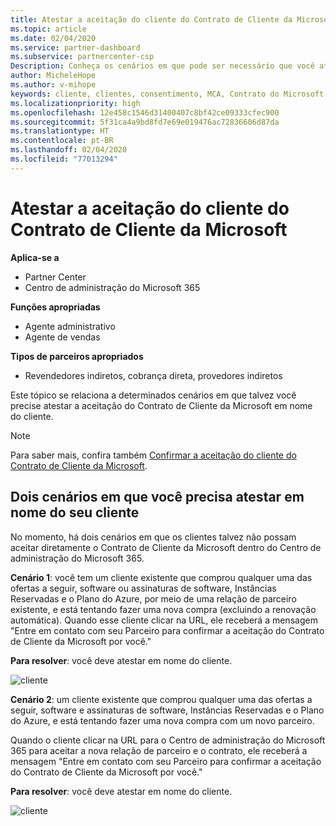 ```yaml
---
title: Atestar a aceitação do cliente do Contrato de Cliente da Microsoft | Partner Center
ms.topic: article
ms.date: 02/04/2020
ms.service: partner-dashboard
ms.subservice: partnercenter-csp
Description: Conheça os cenários em que pode ser necessário que você ateste a aceitação do Contrato de Cliente da Microsoft em nome do seu cliente.
author: MicheleHope
ms.author: v-mihope
keywords: cliente, clientes, consentimento, MCA, Contrato do Microsoft Cloud, Contrato de Cliente da Microsoft, modelos de contrato do cliente, atestar aceitação
ms.localizationpriority: high
ms.openlocfilehash: 12e458c1546d31400407c8bf42ce09333cfec900
ms.sourcegitcommit: 5f31ca4a9bd8fd7e69e019476ac72836606d87da
ms.translationtype: HT
ms.contentlocale: pt-BR
ms.lasthandoff: 02/04/2020
ms.locfileid: "77013294"
---
```

# <a name="attest-customer-acceptance-of-the-microsoft-customer-agreement"></a>Atestar a aceitação do cliente do Contrato de Cliente da Microsoft

**Aplica-se a**

- Partner Center
- Centro de administração do Microsoft 365

**Funções apropriadas**

- Agente administrativo
- Agente de vendas

**Tipos de parceiros apropriados**

- Revendedores indiretos, cobrança direta, provedores indiretos

Este tópico se relaciona a determinados cenários em que talvez você precise atestar a aceitação do Contrato de Cliente da Microsoft em nome do cliente.

>[!NOTE]
>Para saber mais, confira também [Confirmar a aceitação do cliente do Contrato de Cliente da Microsoft](confirm-customer-agreement.md).

## <a name="two-scenarios-where-you-need-to-attest-on-behalf-of-your-customer"></a>Dois cenários em que você precisa atestar em nome do seu cliente

No momento, há dois cenários em que os clientes talvez não possam aceitar diretamente o Contrato de Cliente da Microsoft dentro do Centro de administração do Microsoft 365.

**Cenário 1**: você tem um cliente existente que comprou qualquer uma das ofertas a seguir, software ou assinaturas de software, Instâncias Reservadas e o Plano do Azure, por meio de uma relação de parceiro existente, e está tentando fazer uma nova compra (excluindo a renovação automática). Quando esse cliente clicar na URL, ele receberá a mensagem "Entre em contato com seu Parceiro para confirmar a aceitação do Contrato de Cliente da Microsoft por você."  

**Para resolver**: você deve atestar em nome do cliente.

![cliente](images/mca/accept-scenario-1.png)

**Cenário 2**: um cliente existente que comprou qualquer uma das ofertas a seguir, software e assinaturas de software, Instâncias Reservadas e o Plano do Azure, e está tentando fazer uma nova compra com um novo parceiro. 

Quando o cliente clicar na URL para o Centro de administração do Microsoft 365 para aceitar a nova relação de parceiro e o contrato, ele receberá a mensagem "Entre em contato com seu Parceiro para confirmar a aceitação do Contrato de Cliente da Microsoft por você."  

**Para resolver**: você deve atestar em nome do cliente.  

![cliente](images/mca/accept-scenario-2.png)